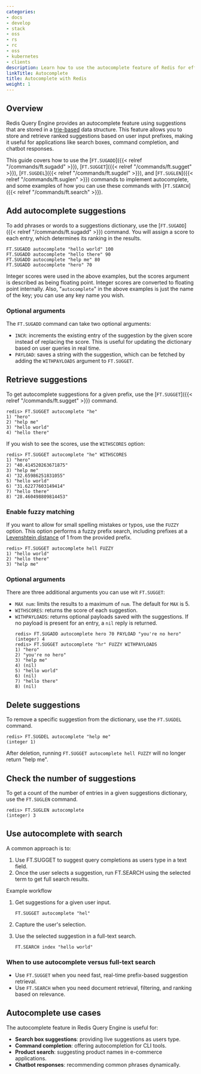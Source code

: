 ```yaml
---
categories:
- docs
- develop
- stack
- oss
- rs
- rc
- oss
- kubernetes
- clients
description: Learn how to use the autocomplete feature of Redis for efficient prefix-based suggestion retrieval.
linkTitle: Autocomplete
title: Autocomplete with Redis
weight: 1
---
```


## Overview

Redis Query Engine provides an autocomplete feature using suggestions that are stored in a [trie-based](https://en.wikipedia.org/wiki/Trie) data structure.
This feature allows you to store and retrieve ranked suggestions based on user input prefixes, making it useful for applications like search boxes, command completion, and chatbot responses.

This guide covers how to use the [`FT.SUGADD`]({{< relref "/commands/ft.sugadd" >}}), [`FT.SUGGET`]({{< relref "/commands/ft.sugget" >}}), [`FT.SUGDEL`]({{< relref "/commands/ft.sugdel" >}}), and [`FT.SUGLEN`]({{< relref "/commands/ft.suglen" >}}) commands to implement autocomplete, and some examples of how you can use these commands with [`FT.SEARCH`]({{< relref "/commands/ft.search" >}}).

## Add autocomplete suggestions

To add phrases or words to a suggestions dictionary, use the [`FT.SUGADD`]({{< relref "/commands/ft.sugadd" >}}) command.
You will assign a score to each entry, which determines its ranking in the results.

```
FT.SUGADD autocomplete "hello world" 100
FT.SUGADD autocomplete "hello there" 90
FT.SUGADD autocomplete "help me" 80
FT.SUGADD autocomplete "hero" 70
```

Integer scores were used in the above examples, but the scores argument is described as being floating point.
Integer scores are converted to floating point internally.
Also, "`autocomplete`" in the above examples is just the name of the key; you can use any key name you wish.

### Optional arguments

The `FT.SUGADD` command can take two optional arguments:

* `INCR`: increments the existing entry of the suggestion by the given score instead of replacing the score. This is useful for updating the dictionary based on user queries in real time.
* `PAYLOAD`: saves a string with the suggestion, which can be fetched by adding the `WITHPAYLOADS` argument to `FT.SUGGET`.

## Retrieve suggestions

To get autocomplete suggestions for a given prefix, use the [`FT.SUGGET`]({{< relref "/commands/ft.sugget" >}}) command.

```
redis> FT.SUGGET autocomplete "he"
1) "hero"
2) "help me"
3) "hello world"
4) "hello there"
```

If you wish to see the scores, use the `WITHSCORES` option:

```
redis> FT.SUGGET autocomplete "he" WITHSCORES
1) "hero"
2) "40.414520263671875"
3) "help me"
4) "32.65986251831055"
5) "hello world"
6) "31.62277603149414"
7) "hello there"
8) "28.460498809814453"
```

### Enable fuzzy matching

If you want to allow for small spelling mistakes or typos, use the `FUZZY` option. This option performs a fuzzy prefix search, including prefixes at a [Levenshtein distance](https://en.wikipedia.org/wiki/Levenshtein_distance) of 1 from the provided prefix.

```
redis> FT.SUGGET autocomplete hell FUZZY
1) "hello world"
2) "hello there"
3) "help me"
```

### Optional arguments

There are three additional arguments you can use wit `FT.SUGGET`:

* `MAX num`: limits the results to a maximum of `num`. The default for `MAX` is 5.
* `WITHSCORES`: returns the score of each suggestion.
* `WITHPAYLOADS`: returns optional payloads saved with the suggestions. If no payload is present for an entry, a `nil` reply is returned.
    ```
    redis> FT.SUGADD autocomplete hero 70 PAYLOAD "you're no hero"
    (integer) 4
    redis> FT.SUGGET autocomplete "hr" FUZZY WITHPAYLOADS
    1) "hero"
    2) "you're no hero"
    3) "help me"
    4) (nil)
    5) "hello world"
    6) (nil)
    7) "hello there"
    8) (nil)
    ```

## Delete suggestions

To remove a specific suggestion from the dictionary, use the `FT.SUGDEL` command.

```
redis> FT.SUGDEL autocomplete "help me"
(integer 1)
```

After deletion, running `FT.SUGGET autocomplete hell FUZZY` will no longer return "help me".

## Check the number of suggestions

To get a count of the number of entries in a given suggestions dictionary, use the `FT.SUGLEN` command.

```
redis> FT.SUGLEN autocomplete
(integer) 3
```

## Use autocomplete with search

A common approach is to:

1. Use FT.SUGGET to suggest query completions as users type in a text field.
1. Once the user selects a suggestion, run FT.SEARCH using the selected term to get full search results.

Example workflow

1. Get suggestions for a given user input.

    ```
    FT.SUGGET autocomplete "hel"
    ```
1. Capture the user's selection.
1. Use the selected suggestion in a full-text search.

    ```
    FT.SEARCH index "hello world"
    ```

### When to use autocomplete versus full-text search

* Use `FT.SUGGET` when you need fast, real-time prefix-based suggestion retrieval.
* Use `FT.SEARCH` when you need document retrieval, filtering, and ranking based on relevance.

## Autocomplete use cases

The autocomplete feature in Redis Query Engine is useful for:

- **Search box suggestions**: providing live suggestions as users type.
- **Command completion**: offering autocompletion for CLI tools.
- **Product search**: suggesting product names in e-commerce applications.
- **Chatbot responses**: recommending common phrases dynamically.
